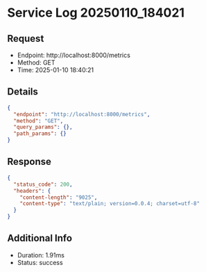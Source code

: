 # Service Log 20250110_184021

## Request
- Endpoint: http://localhost:8000/metrics
- Method: GET
- Time: 2025-01-10 18:40:21

## Details
```json
{
  "endpoint": "http://localhost:8000/metrics",
  "method": "GET",
  "query_params": {},
  "path_params": {}
}
```

## Response
```json
{
  "status_code": 200,
  "headers": {
    "content-length": "9025",
    "content-type": "text/plain; version=0.0.4; charset=utf-8"
  }
}
```

## Additional Info
- Duration: 1.91ms
- Status: success
